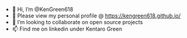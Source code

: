 - 👋 Hi, I’m @KenGreen618
- 👀 Please view my personal profile @ https://kengreen618.github.io/
- 💞️ I’m looking to collaborate on open source projects
- 📫 Find me on linkedin under Kentaro Green
